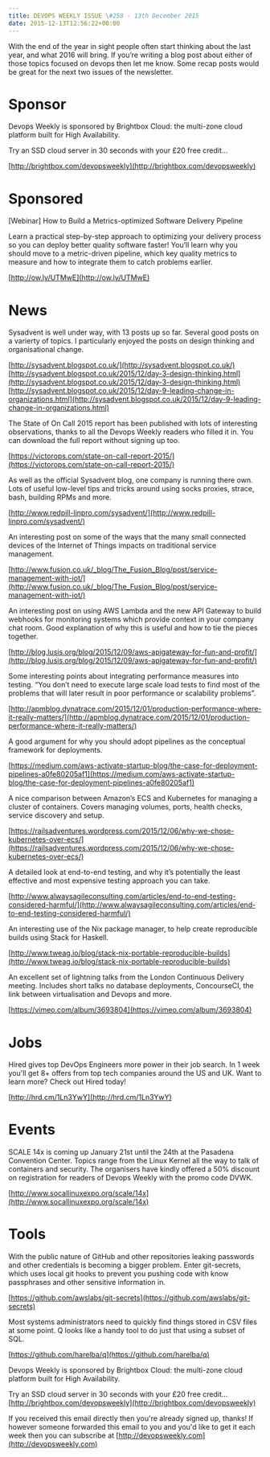 ```yaml
---
title: DEVOPS WEEKLY ISSUE \#258 - 13th December 2015 
date: 2015-12-13T12:56:22+00:00
---
```


With the end of the year in sight people often start thinking about the last year, and what 2016 will bring. If you’re writing a blog post about either of those topics focused on devops then let me know. Some recap posts would be great for the next two issues of the newsletter.


Sponsor
======

Devops Weekly is sponsored by Brightbox Cloud: the multi-zone cloud platform built for High Availability.

Try an SSD cloud server in 30 seconds with your £20 free credit…

[http://brightbox.com/devopsweekly](http://brightbox.com/devopsweekly)


Sponsored
========

[Webinar] How to Build a Metrics-optimized Software Delivery Pipeline

Learn a practical step-by-step approach to optimizing your delivery process so you can deploy better quality software faster! You’ll learn why you should move to a metric-driven pipeline, which key quality metrics to measure and how to integrate them to catch problems earlier.

[http://ow.ly/UTMwE](http://ow.ly/UTMwE)


News
====

Sysadvent is well under way, with 13 posts up so far. Several good posts on a varierty of topics. I particularly enjoyed the posts on design thinking and organisational change.

[http://sysadvent.blogspot.co.uk/](http://sysadvent.blogspot.co.uk/)
[http://sysadvent.blogspot.co.uk/2015/12/day-3-design-thinking.html](http://sysadvent.blogspot.co.uk/2015/12/day-3-design-thinking.html)
[http://sysadvent.blogspot.co.uk/2015/12/day-9-leading-change-in-organizations.html](http://sysadvent.blogspot.co.uk/2015/12/day-9-leading-change-in-organizations.html)


The State of On Call 2015 report has been published with lots of interesting observations, thanks to all the Devops Weekly readers who filled it in. You can download the full report without signing up too.

[https://victorops.com/state-on-call-report-2015/](https://victorops.com/state-on-call-report-2015/)


As well as the official Sysadvent blog, one company is running there own. Lots of useful low-level tips and tricks around using socks proxies, strace, bash, building RPMs and more.

[http://www.redpill-linpro.com/sysadvent/](http://www.redpill-linpro.com/sysadvent/)


An interesting post on some of the ways that the many small connected devices of the Internet of Things impacts on traditional service management.

[http://www.fusion.co.uk/_blog/The_Fusion_Blog/post/service-management-with-iot/](http://www.fusion.co.uk/_blog/The_Fusion_Blog/post/service-management-with-iot/)


An interesting post on using AWS Lambda and the new API Gateway to build webhooks for monitoring systems which provide context in your company chat room. Good explanation of why this is useful and how to tie the pieces together.

[http://blog.lusis.org/blog/2015/12/09/aws-apigateway-for-fun-and-profit/](http://blog.lusis.org/blog/2015/12/09/aws-apigateway-for-fun-and-profit/)


Some interesting points about integrating performance measures into testing. “You don’t need to execute large scale load tests to find most of the problems that will later result in poor performance or scalability problems”.

[http://apmblog.dynatrace.com/2015/12/01/production-performance-where-it-really-matters/](http://apmblog.dynatrace.com/2015/12/01/production-performance-where-it-really-matters/)


A good argument for why you should adopt pipelines as the conceptual framework for deployments.

[https://medium.com/aws-activate-startup-blog/the-case-for-deployment-pipelines-a0fe80205af1](https://medium.com/aws-activate-startup-blog/the-case-for-deployment-pipelines-a0fe80205af1)


A nice comparison between Amazon’s ECS and Kubernetes for managing a cluster of containers. Covers managing volumes, ports, health checks, service discovery and setup.

[https://railsadventures.wordpress.com/2015/12/06/why-we-chose-kubernetes-over-ecs/](https://railsadventures.wordpress.com/2015/12/06/why-we-chose-kubernetes-over-ecs/)


A detailed look at end-to-end testing, and why it’s potentially the least effective and most expensive testing approach you can take.

[http://www.alwaysagileconsulting.com/articles/end-to-end-testing-considered-harmful/](http://www.alwaysagileconsulting.com/articles/end-to-end-testing-considered-harmful/)


An interesting use of the Nix package manager, to help create reproducible builds using Stack for Haskell.

[http://www.tweag.io/blog/stack-nix-portable-reproducible-builds](http://www.tweag.io/blog/stack-nix-portable-reproducible-builds)


An excellent set of lightning talks from the London Continuous Delivery meeting. Includes short talks no database deployments, ConcourseCI, the link between virtualisation and Devops and more.

[https://vimeo.com/album/3693804](https://vimeo.com/album/3693804)


Jobs
====

Hired gives top DevOps Engineers more power in their job search. In 1 week you'll get 8+ offers from top tech companies around the US and UK. Want to learn more? Check out Hired today!

[http://hrd.cm/1Ln3YwY](http://hrd.cm/1Ln3YwY)


Events
======

SCALE 14x is coming up January 21st until the 24th at the Pasadena Convention Center. Topics range from the Linux Kernel all the way to talk of containers and security. The organisers have kindly offered a 50% discount on registration for readers of Devops Weekly with the promo code DVWK.

[http://www.socallinuxexpo.org/scale/14x](http://www.socallinuxexpo.org/scale/14x)


Tools
=====

With the public nature of GitHub and other repositories leaking passwords and other credentials is becoming a bigger problem. Enter git-secrets, which uses local git hooks to prevent you pushing code with know passphrases and other sensitive information in.

[https://github.com/awslabs/git-secrets](https://github.com/awslabs/git-secrets)


Most systems administrators need to quickly find things stored in CSV files at some point. Q looks like a handy tool to do just that using a subset of SQL.

[https://github.com/harelba/q](https://github.com/harelba/q)



Devops Weekly is sponsored by Brightbox Cloud: the multi-zone cloud platform built for High Availability.

Try an SSD cloud server in 30 seconds with your £20 free credit…
[http://brightbox.com/devopsweekly](http://brightbox.com/devopsweekly)


If you received this email directly then you're already signed up, thanks! If however someone forwarded this email to you and you'd like to get it each week then you can subscribe at [http://devopsweekly.com](http://devopsweekly.com)

